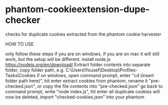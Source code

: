 # phantom-cookieextension-dupe-checker
checks for duplicate cookies extracted from the phantom cookie harvester

HOW TO USE

only follow these steps if you are on windows, if you are on mac it will still work, but the setup will be different.
install node.js https://nodejs.org/en/download/
Extract folder contents into separate folder, copy folder path, e.g. C:\Users\Yousef\Desktop\Profiles-Tasks\Cookies
if on windows, open command prompt, enter "cd (insert folder path here)", hit enter
extract cookies from phantom, rename it "pre-checked.json", or copy the file contents into "pre-checked.json"
go back to command prompt, write "node index.js", hit enter
all duplicate cookies will now be deleted, import "checked-cookies.json" into your phantom

